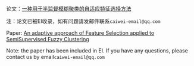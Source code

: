 论文：[一种用于半监督模糊聚类的自适应特征选择方法](https://dl.acm.org/doi/10.1145/3443467.3443843)

注：论文已被EI收录，如有问题请发邮件联系`caiwei-email@qq.com`



Paper: [An adaptive approach of Feature Selection applied to SemiSupervised Fuzzy Clustering](https://dl.acm.org/doi/10.1145/3443467.3443843)

Note: the paper has been included in EI. If you have any questions, please contact us by email` caiwei-email@qq.com `

